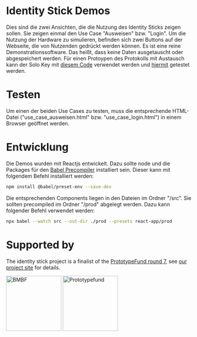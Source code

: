 # Identity Stick Demos
Dies sind die zwei Ansichten, die die Nutzung des Identity Sticks zeigen sollen. Sie zeigen einmal den Use Case "Ausweisen" bzw. "Login".
Um die Nutzung der Hardware zu simulieren, befinden sich zwei Buttons auf der Webseite, die von Nutzenden gedrückt werden können. Es ist eine reine Demonstrationssoftware. Das heißt, dass keine Daten ausgetauscht oder abgespeichert werden. Für einen Protoypen des Protokolls mit Austausch kann der Solo Key mit [diesem Code](https://github.com/Identity-Stick/solo) verwendet werden und [hiermit](https://github.com/Identity-Stick/identity-stick-server) getestet werden. 

# Testen
Um einen der beiden Use Cases zu testen, muss die entsprechende HTML-Datei ("use_case_ausweisen.html" bzw. "use_case_login.html") in einem Browser geöffnet werden.



# Entwicklung
Die Demos wurden mit Reactjs entwickelt. Dazu sollte node und die Packages für den [Babel Precompiler](https://babeljs.io/en/setup/#browser) installiert sein.
Dieser kann mit folgendem Befehl installiert werden:
```bash
npm install @babel/preset-env --save-dev
```
Die entsprechenden Components liegen in den Dateien im Ordner "/src". Sie sollten precompiled im Ordner "/prod" abgelegt werden. Dazu kann folgender Befehl verwendet werden:
```bash
npx babel --watch src --out-dir ./prod --presets react-app/prod
```

# Supported by
The identity stick project is a finalist of the [PrototypeFund round 7](https://prototypefund.de/), see [our project site](https://prototypefund.de/project/identity-stick/) for details.

[<img alt="BMBF" src="https://github.com/JulianRoesner/identitystick/blob/master/ressources/BMBF_gefîrdert%20vom_deutsch.jpg?raw=true" height="150">](https://www.bmbf.de/de/software-sprint-freie-programmierer-unterstuetzen-3512.html "BMBF Software Sprint Förderrichtlinie")
[<img alt="Prototypefund" src="https://i0.wp.com/blog.okfn.org/files/2017/12/22137279_1679687182104997_6759961652435307500_o.jpg" height="150">](https://prototypefund.de "Prototypefund Website")